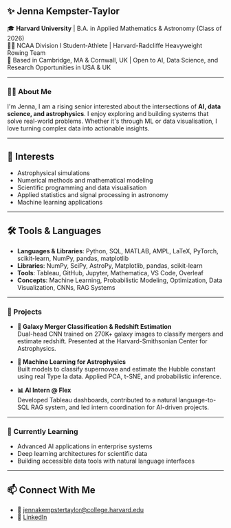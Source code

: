 ## ✨ Jenna Kempster-Taylor

🎓 **Harvard University** | B.A. in Applied Mathematics & Astronomy (Class of 2026)  
🏋️‍♀️ NCAA Division I Student-Athlete | Harvard-Radcliffe Heavyweight Rowing Team  
📍 Based in Cambridge, MA & Cornwall, UK | Open to AI, Data Science, and Research Opportunities in USA & UK

---

### 👩‍💻 About Me

I'm Jenna, I am a rising senior interested about the intersections of **AI, data science, and astrophysics**. I enjoy exploring and building systems that solve real-world problems. Whether it's through ML or data visualisation, I love turning complex data into actionable insights. 

---

## 🔬 Interests

- Astrophysical simulations
- Numerical methods and mathematical modeling
- Scientific programming and data visualisation
- Applied statistics and signal processing in astronomy
- Machine learning applications

---

## 🛠️ Tools & Languages

- **Languages & Libraries**: Python, SQL, MATLAB, AMPL, LaTeX, PyTorch, scikit-learn, NumPy, pandas, matplotlib  
- **Libraries**: NumPy, SciPy, AstroPy, Matplotlib, pandas, scikit-learn
- **Tools**: Tableau, GitHub, Jupyter, Mathematica, VS Code, Overleaf
- **Concepts**: Machine Learning, Probabilistic Modeling, Optimization, Data Visualization, CNNs, RAG Systems

---

### 🚀 Projects

- **🔭 Galaxy Merger Classification & Redshift Estimation**  
  Dual-head CNN trained on 270K+ galaxy images to classify mergers and estimate redshift. Presented at the Harvard-Smithsonian Center for Astrophysics.

- **🌌 Machine Learning for Astrophysics**  
  Built models to classify supernovae and estimate the Hubble constant using real Type Ia data. Applied PCA, t-SNE, and probabilistic inference.

- **📊 AI Intern @ Flex**  
  Developed Tableau dashboards, contributed to a natural language-to-SQL RAG system, and led intern coordination for AI-driven projects.

---

### 🧠 Currently Learning

- Advanced AI applications in enterprise systems  
- Deep learning architectures for scientific data  
- Building accessible data tools with natural language interfaces

---

## 📫 Connect With Me

- 📧 jennakempstertaylor@college.harvard.edu 
- 🔗 [LinkedIn](https://linkedin.com/in/your-profile](https://www.linkedin.com/in/jenna-kempster-taylor-70915426b/))

